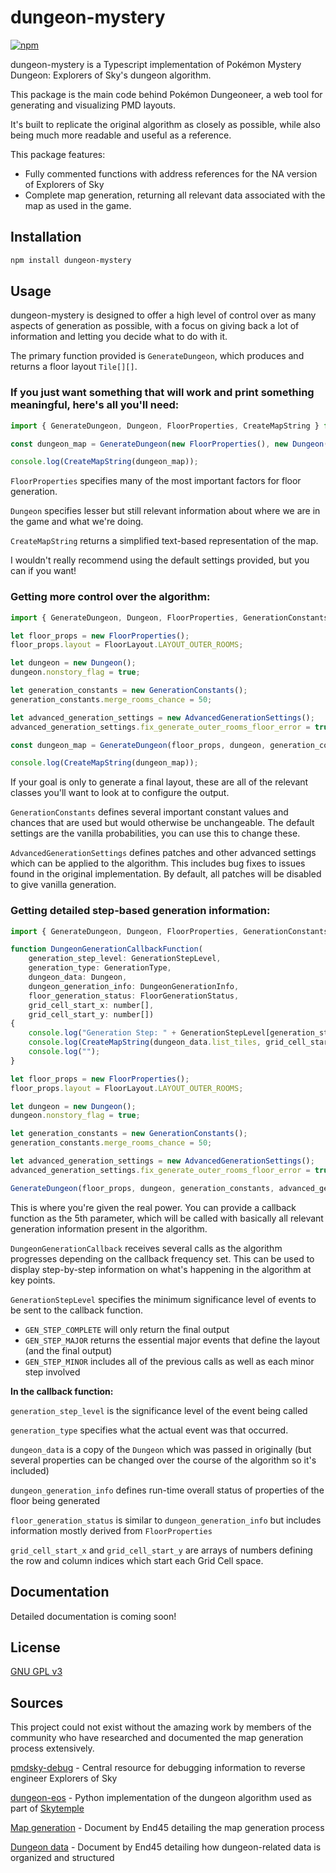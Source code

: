 # dungeon-mystery

[![npm](https://img.shields.io/npm/v/dungeon-mystery)](https://www.npmjs.com/package/dungeon-mystery)
 
dungeon-mystery is a Typescript implementation of Pokémon Mystery Dungeon: Explorers of Sky's dungeon algorithm.

This package is the main code behind Pokémon Dungeoneer, a web tool for generating and visualizing PMD layouts.

It's built to replicate the original algorithm as closely as possible, while also being much more readable and useful as a reference.

This package features:

- Fully commented functions with address references for the NA version of Explorers of Sky
- Complete map generation, returning all relevant data associated with the map as used in the game.

## Installation

```bash
npm install dungeon-mystery
```

## Usage

dungeon-mystery is designed to offer a high level of control over as many aspects of generation as possible, with a focus on giving back a lot of information and letting you decide what to do with it.

The primary function provided is `GenerateDungeon`, which produces and returns a floor layout `Tile[][]`.


### If you just want something that will work and print something meaningful, here's all you'll need:

```js
import { GenerateDungeon, Dungeon, FloorProperties, CreateMapString } from 'dungeon-mystery'

const dungeon_map = GenerateDungeon(new FloorProperties(), new Dungeon());

console.log(CreateMapString(dungeon_map));
```

`FloorProperties` specifies many of the most important factors for floor generation. 

`Dungeon` specifies lesser but still relevant information about where we are in the game and what we're doing.

`CreateMapString` returns a simplified text-based representation of the map.

I wouldn't really recommend using the default settings provided, but you can if you want!


### Getting more control over the algorithm:
```js
import { GenerateDungeon, Dungeon, FloorProperties, GenerationConstants, AdvancedGenerationSettings, CreateMapString, FloorLayout } from 'dungeon-mystery'

let floor_props = new FloorProperties();
floor_props.layout = FloorLayout.LAYOUT_OUTER_ROOMS;

let dungeon = new Dungeon();
dungeon.nonstory_flag = true;

let generation_constants = new GenerationConstants();
generation_constants.merge_rooms_chance = 50;

let advanced_generation_settings = new AdvancedGenerationSettings();
advanced_generation_settings.fix_generate_outer_rooms_floor_error = true;

const dungeon_map = GenerateDungeon(floor_props, dungeon, generation_constants, advanced_generation_settings);

console.log(CreateMapString(dungeon_map));
```
If your goal is only to generate a final layout, these are all of the relevant classes you'll want to look at to configure the output.

`GenerationConstants` defines several important constant values and chances that are used but would otherwise be unchangeable. The default settings are the vanilla probabilities, you can use this to change these.

`AdvancedGenerationSettings` defines patches and other advanced settings which can be applied to the algorithm. This includes bug fixes to issues found in the original implementation. By default, all patches will be disabled to give vanilla generation.

### Getting detailed step-based generation information:
```js
import { GenerateDungeon, Dungeon, FloorProperties, GenerationConstants, AdvancedGenerationSettings, CreateMapString, FloorLayout, GenerationStepLevel, GenerationType, DungeonGenerationInfo, FloorGenerationStatus, MajorGenerationType, MinorGenerationType, } from 'dungeon-mystery'

function DungeonGenerationCallbackFunction(
	generation_step_level: GenerationStepLevel,
	generation_type: GenerationType,
	dungeon_data: Dungeon, 
	dungeon_generation_info: DungeonGenerationInfo, 
	floor_generation_status: FloorGenerationStatus, 
	grid_cell_start_x: number[],
	grid_cell_start_y: number[])
{
	console.log("Generation Step: " + GenerationStepLevel[generation_step_level] + ", " + MajorGenerationType[generation_type]);
	console.log(CreateMapString(dungeon_data.list_tiles, grid_cell_start_x, grid_cell_start_y));
	console.log("");
}

let floor_props = new FloorProperties();
floor_props.layout = FloorLayout.LAYOUT_OUTER_ROOMS;

let dungeon = new Dungeon();
dungeon.nonstory_flag = true;

let generation_constants = new GenerationConstants();
generation_constants.merge_rooms_chance = 50;

let advanced_generation_settings = new AdvancedGenerationSettings();
advanced_generation_settings.fix_generate_outer_rooms_floor_error = true;

GenerateDungeon(floor_props, dungeon, generation_constants, advanced_generation_settings, DungeonGenerationCallbackFunction, GenerationStepLevel.GEN_STEP_MAJOR);
```
This is where you're given the real power. You can provide a callback function as the 5th parameter, which will be called with basically all relevant generation information present in the algorithm.

`DungeonGenerationCallback` receives several calls as the algorithm progresses depending on the callback frequency set. This can be used to display step-by-step information on what's happening in the algorithm at key points.

`GenerationStepLevel` specifies the minimum significance level of events to be sent to the callback function. 
- `GEN_STEP_COMPLETE` will only return the final output
- `GEN_STEP_MAJOR` returns the essential major events that define the layout (and the final output)
- `GEN_STEP_MINOR` includes all of the previous calls as well as each minor step involved

**In the callback function:**

`generation_step_level` is the significance level of the event being called

`generation_type` specifies what the actual event was that occurred.

`dungeon_data` is a copy of the `Dungeon` which was passed in originally (but several properties can be changed over the course of the algorithm so it's included)

`dungeon_generation_info` defines run-time overall status of properties of the floor being generated

`floor_generation_status` is similar to `dungeon_generation_info` but includes information mostly derived from `FloorProperties`

`grid_cell_start_x` and `grid_cell_start_y` are arrays of numbers defining the row and column indices which start each Grid Cell space.

## Documentation

Detailed documentation is coming soon!

## License

[GNU GPL v3](LICENSE)

## Sources

This project could not exist without the amazing work by members of the community who have researched and documented the map generation process extensively.

[pmdsky-debug](https://github.com/UsernameFodder/pmdsky-debug) - Central resource for debugging information to reverse engineer Explorers of Sky

[dungeon-eos](https://github.com/SkyTemple/dungeon-eos) - Python implementation of the dungeon algorithm used as part of [Skytemple](https://skytemple.org/)

[Map generation](https://docs.google.com/document/d/1HuJIEOtTYCtSHK6R-sp4LC2gk1RDL_mfoFL6Qn_wdkE/edit) - Document by End45 detailing the map generation process

[Dungeon data](https://docs.google.com/document/d/1UfiFz4xAPtGd-1X2JNE0Jy2z-BLkze1PE4Fo9u-QeYo/edit) - Document by End45 detailing how dungeon-related data is organized and structured
